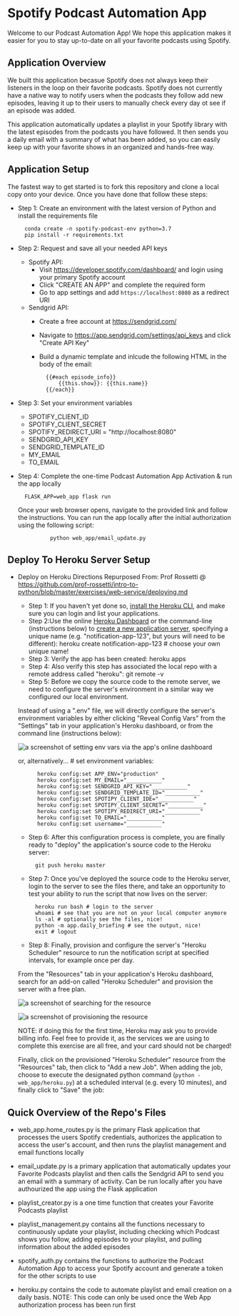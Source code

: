 # Spotify Podcast Automation App

Welcome to our Podcast Automation App! We hope this application makes it easier for you to stay up-to-date on all your favorite podcasts using Spotify.

## Application Overview

We built this application becasue Spotify does not always keep their listeners in the loop on their favorite podcasts. Spotify does not currently have a native way to notify users when the podcasts they follow add new episodes, leaving it up to their users to manually check every day ot see if an episode was added.

This application automatically updates a playlist in your Spotify library with the latest episodes from the podcasts you have followed. It then sends you a daily email with a summary of what has been added, so you can easily keep up with your favorite shows in an organized and hands-free way.

## Application Setup

The fastest way to get started is to fork this repository and clone a local copy onto your device. Once you have done that follow these steps:

* Step 1: Create an environment with the latest version of Python and install the requirements file

        conda create -n spotify-podcast-env python=3.7
        pip install -r requirements.txt

* Step 2: Request and save all your needed API keys
    * Spotify API:
        * Visit https://developer.spotify.com/dashboard/ and login using your primary Spotify account
        * Click "CREATE AN APP" and complete the required form
        * Go to app settings and add `https://localhost:8080` as a redirect URI
    * Sendgrid API:
        * Create a free account at https://sendgrid.com/
        * Navigate to https://app.sendgrid.com/settings/api_keys and click "Create API Key"
        * Build a dynamic template and inlcude the following HTML in the body of the email:  

                {{#each episode_info}}
	                {{this.show}}: {{this.name}}
                {{/each}}

* Step 3: Set your environment variables
    * SPOTIFY_CLIENT_ID
    * SPOTIFY_CLIENT_SECRET
    * SPOTIFY_REDIRECT_URI = "http://localhost:8080"
    * SENDGRID_API_KEY
    * SENDGRID_TEMPLATE_ID
    * MY_EMAIL
    * TO_EMAIL

* Step 4: Complete the one-time Podcast Automation App Activation & run the app locally

        FLASK_APP=web_app flask run
    Once your web browser opens, navigate to the provided link and follow the instructions. You can run the app locally after the initial authorization using the following script:
        
                python web_app/email_update.py


## Deploy To Heroku Server Setup
* Deploy on Heroku Directions Repurposed From: Prof Rossetti @ https://github.com/prof-rossetti/intro-to-python/blob/master/exercises/web-service/deploying.md
  

    * Step 1: If you haven't yet done so, [install the Heroku CLI](https://devcenter.heroku.com/articles/getting-started-with-python#set-up), and make sure you can login and list your applications.
    * Step 2:Use the online [Heroku Dashboard](https://dashboard.heroku.com/) or the command-line (instructions below) to [create a new application server](https://dashboard.heroku.com/new-app), specifying a unique name (e.g. "notification-app-123", but yours will need to be different): 
        heroku create notification-app-123 # choose your own unique name!
    * Step 3: Verify the app has been created:
                heroku apps
    * Step 4: Also verify this step has associated the local repo with a remote address called "heroku":
             git remote -v
    * Step 5: Before we copy the source code to the remote server, we need to configure the server's environment in a similar way we configured our local environment.

    Instead of using a ".env" file, we will directly configure the server's environment variables by either clicking "Reveal Config Vars" from the "Settings" tab in your application's Heroku dashboard, or from the command line (instructions below):

    ![a screenshot of setting env vars via the app's online dashboard](https://user-images.githubusercontent.com/1328807/54229588-f249e880-44da-11e9-920a-b11d4c210a99.png)
    
    or, alternatively...
        # set environment variables:

            heroku config:set APP_ENV="production" 
            heroku config:set MY_EMAIL="___________"
            heroku config:set SENDGRID_API_KEY="___________"
            heroku config:set SENDGRID_TEMPLATE_ID="___________" 
            heroku config:set SPOTIPY_CLIENT_IDE="___________"      
            heroku config:set SPOTIPY_CLIENT_SECRET="___________"   
            heroku config:set SPOTIPY_REDIRECT_URI="___________"   
            heroku config:set TO_EMAIL="___________"   
            heroku config:set username="___________"   
    * Step 6: After this configuration process is complete, you are finally ready to "deploy" the application's source code to the Heroku server:
  
            git push heroku master

    * Step 7: Once you've deployed the source code to the Heroku server, login to the server to see the files there, and take an opportunity to test your ability to run the script that now lives on the server:
       
            heroku run bash # login to the server
            whoami # see that you are not on your local computer anymore
            ls -al # optionally see the files, nice!
            python -m app.daily_briefing # see the output, nice!
            exit # logout

    * Step 8: Finally, provision and configure the server's "Heroku Scheduler" resource to run the notification script at specified intervals, for example once per day.

    From the "Resources" tab in your application's Heroku dashboard, search for an add-on called "Heroku Scheduler" and provision the server with a free plan.

    ![a screenshot of searching for the resource](https://user-images.githubusercontent.com/1328807/54228813-59ff3400-44d9-11e9-803e-21fbd8f6c52f.png)

    ![a screenshot of provisioning the resource](https://user-images.githubusercontent.com/1328807/54228820-5e2b5180-44d9-11e9-9901-13c538a73ac4.png)       

    NOTE: if doing this for the first time, Heroku may ask you to provide billing info. Feel free to provide it, as the services we are using to complete this exercise are all free, and your card should not be charged!

    Finally, click on the provisioned "Heroku Scheduler" resource from the "Resources" tab, then click to "Add a new Job". When adding the job, choose to execute the designated python command (`python -web_app/heroku.py`) at a scheduled interval (e.g. every 10 minutes), and finally click to "Save" the job:


## Quick Overview of the Repo's Files

* web_app.home_routes.py is the primary Flask application that processes the users Spotify credentials, authorizes the application to access the user's account, and then runs the playlist management and email functions locally 

* email_update.py is a primary application that automatically updates your Favorite Podcasts playlist and then calls the Sendgrid API to send you an email with a summary of activity. Can be run locally after you have authourized the app using the Flask application

* playlist_creator.py is a one time function that creates your Favorite Podcasts playlist

* playlist_management.py contains all the functions necessary to continuously update your playlist, including checking which Podcast shows you follow, adding episodes to your playlist, and pulling information about the added episodes

* spotify_auth.py contains the functions to authorize the Podcast Automation App to access your Spotify account and generate a token for the other scripts to use 
  
* heroku.py contains the code to automate playlist and email creation on a daily basis. NOTE: This code can only be used once the Web App authorization process has been run first


